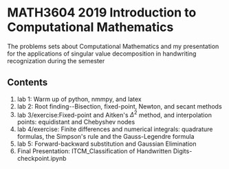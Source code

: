 # MATH3604 2019 Introduction to Computational Mathematics

The problems sets about Computational Mathematics and my presentation for the applications of singular value decomposition in handwriting recognization during the semester

## Contents
1. lab 1: Warm up of python, nmmpy, and latex
2. lab 2: Root finding--Bisection, fixed-point, Newton, and secant methods
3. lab 3/exercise:Fixed-point and Aitken's $\Delta^2$ method, and interpolation points: equidistant and Chebyshev nodes
4. lab 4/exercise: Finite differences and numerical integrals: quadrature formulas, the Simpson's rule and the Gauss-Legendre formula
5. lab 5: Forward-backward substitution and Gaussian Elimination
5. Final Presentation: ITCM_Classification of Handwritten Digits-checkpoint.ipynb

